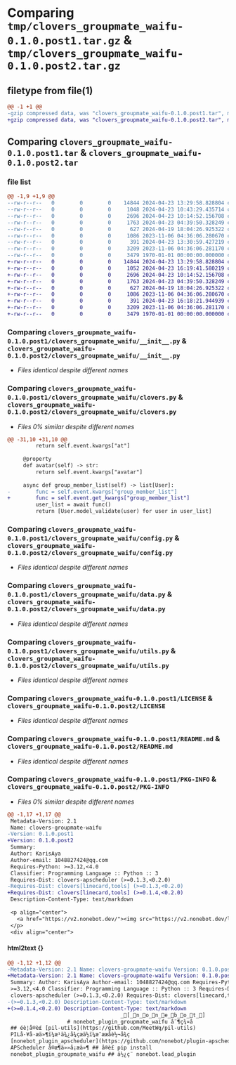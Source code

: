 # Comparing `tmp/clovers_groupmate_waifu-0.1.0.post1.tar.gz` & `tmp/clovers_groupmate_waifu-0.1.0.post2.tar.gz`

## filetype from file(1)

```diff
@@ -1 +1 @@
-gzip compressed data, was "clovers_groupmate_waifu-0.1.0.post1.tar", max compression
+gzip compressed data, was "clovers_groupmate_waifu-0.1.0.post2.tar", max compression
```

## Comparing `clovers_groupmate_waifu-0.1.0.post1.tar` & `clovers_groupmate_waifu-0.1.0.post2.tar`

### file list

```diff
@@ -1,9 +1,9 @@
--rw-r--r--   0        0        0    14844 2024-04-23 13:29:58.828804 clovers_groupmate_waifu-0.1.0.post1/clovers_groupmate_waifu/__init__.py
--rw-r--r--   0        0        0     1048 2024-04-23 10:43:29.435714 clovers_groupmate_waifu-0.1.0.post1/clovers_groupmate_waifu/clovers.py
--rw-r--r--   0        0        0     2696 2024-04-23 10:14:52.156708 clovers_groupmate_waifu-0.1.0.post1/clovers_groupmate_waifu/config.py
--rw-r--r--   0        0        0     1763 2024-04-23 04:39:50.328249 clovers_groupmate_waifu-0.1.0.post1/clovers_groupmate_waifu/data.py
--rw-r--r--   0        0        0      627 2024-04-19 18:04:26.925322 clovers_groupmate_waifu-0.1.0.post1/clovers_groupmate_waifu/utils.py
--rw-r--r--   0        0        0     1086 2023-11-06 04:36:06.280670 clovers_groupmate_waifu-0.1.0.post1/LICENSE
--rw-r--r--   0        0        0      391 2024-04-23 13:30:59.427219 clovers_groupmate_waifu-0.1.0.post1/pyproject.toml
--rw-r--r--   0        0        0     3209 2023-11-06 04:36:06.281170 clovers_groupmate_waifu-0.1.0.post1/README.md
--rw-r--r--   0        0        0     3479 1970-01-01 00:00:00.000000 clovers_groupmate_waifu-0.1.0.post1/PKG-INFO
+-rw-r--r--   0        0        0    14844 2024-04-23 13:29:58.828804 clovers_groupmate_waifu-0.1.0.post2/clovers_groupmate_waifu/__init__.py
+-rw-r--r--   0        0        0     1052 2024-04-23 16:19:41.580219 clovers_groupmate_waifu-0.1.0.post2/clovers_groupmate_waifu/clovers.py
+-rw-r--r--   0        0        0     2696 2024-04-23 10:14:52.156708 clovers_groupmate_waifu-0.1.0.post2/clovers_groupmate_waifu/config.py
+-rw-r--r--   0        0        0     1763 2024-04-23 04:39:50.328249 clovers_groupmate_waifu-0.1.0.post2/clovers_groupmate_waifu/data.py
+-rw-r--r--   0        0        0      627 2024-04-19 18:04:26.925322 clovers_groupmate_waifu-0.1.0.post2/clovers_groupmate_waifu/utils.py
+-rw-r--r--   0        0        0     1086 2023-11-06 04:36:06.280670 clovers_groupmate_waifu-0.1.0.post2/LICENSE
+-rw-r--r--   0        0        0      391 2024-04-23 16:18:21.944939 clovers_groupmate_waifu-0.1.0.post2/pyproject.toml
+-rw-r--r--   0        0        0     3209 2023-11-06 04:36:06.281170 clovers_groupmate_waifu-0.1.0.post2/README.md
+-rw-r--r--   0        0        0     3479 1970-01-01 00:00:00.000000 clovers_groupmate_waifu-0.1.0.post2/PKG-INFO
```

### Comparing `clovers_groupmate_waifu-0.1.0.post1/clovers_groupmate_waifu/__init__.py` & `clovers_groupmate_waifu-0.1.0.post2/clovers_groupmate_waifu/__init__.py`

 * *Files identical despite different names*

### Comparing `clovers_groupmate_waifu-0.1.0.post1/clovers_groupmate_waifu/clovers.py` & `clovers_groupmate_waifu-0.1.0.post2/clovers_groupmate_waifu/clovers.py`

 * *Files 0% similar despite different names*

```diff
@@ -31,10 +31,10 @@
         return self.event.kwargs["at"]
 
     @property
     def avatar(self) -> str:
         return self.event.kwargs["avatar"]
 
     async def group_member_list(self) -> list[User]:
-        func = self.event.kwargs["group_member_list"]
+        func = self.event.get_kwargs["group_member_list"]
         user_list = await func()
         return [User.model_validate(user) for user in user_list]
```

### Comparing `clovers_groupmate_waifu-0.1.0.post1/clovers_groupmate_waifu/config.py` & `clovers_groupmate_waifu-0.1.0.post2/clovers_groupmate_waifu/config.py`

 * *Files identical despite different names*

### Comparing `clovers_groupmate_waifu-0.1.0.post1/clovers_groupmate_waifu/data.py` & `clovers_groupmate_waifu-0.1.0.post2/clovers_groupmate_waifu/data.py`

 * *Files identical despite different names*

### Comparing `clovers_groupmate_waifu-0.1.0.post1/clovers_groupmate_waifu/utils.py` & `clovers_groupmate_waifu-0.1.0.post2/clovers_groupmate_waifu/utils.py`

 * *Files identical despite different names*

### Comparing `clovers_groupmate_waifu-0.1.0.post1/LICENSE` & `clovers_groupmate_waifu-0.1.0.post2/LICENSE`

 * *Files identical despite different names*

### Comparing `clovers_groupmate_waifu-0.1.0.post1/README.md` & `clovers_groupmate_waifu-0.1.0.post2/README.md`

 * *Files identical despite different names*

### Comparing `clovers_groupmate_waifu-0.1.0.post1/PKG-INFO` & `clovers_groupmate_waifu-0.1.0.post2/PKG-INFO`

 * *Files 0% similar despite different names*

```diff
@@ -1,17 +1,17 @@
 Metadata-Version: 2.1
 Name: clovers-groupmate-waifu
-Version: 0.1.0.post1
+Version: 0.1.0.post2
 Summary: 
 Author: KarisAya
 Author-email: 1048827424@qq.com
 Requires-Python: >=3.12,<4.0
 Classifier: Programming Language :: Python :: 3
 Requires-Dist: clovers-apscheduler (>=0.1.3,<0.2.0)
-Requires-Dist: clovers[linecard,tools] (>=0.1.3,<0.2.0)
+Requires-Dist: clovers[linecard,tools] (>=0.1.4,<0.2.0)
 Description-Content-Type: text/markdown
 
 <p align="center">
   <a href="https://v2.nonebot.dev/"><img src="https://v2.nonebot.dev/logo.png" width="200" height="200" alt="nonebot"></a>
 </p>
 <div align="center">
```

#### html2text {}

```diff
@@ -1,12 +1,12 @@
-Metadata-Version: 2.1 Name: clovers-groupmate-waifu Version: 0.1.0.post1
+Metadata-Version: 2.1 Name: clovers-groupmate-waifu Version: 0.1.0.post2
 Summary: Author: KarisAya Author-email: 1048827424@qq.com Requires-Python:
 >=3.12,<4.0 Classifier: Programming Language :: Python :: 3 Requires-Dist:
 clovers-apscheduler (>=0.1.3,<0.2.0) Requires-Dist: clovers[linecard,tools]
-(>=0.1.3,<0.2.0) Description-Content-Type: text/markdown
+(>=0.1.4,<0.2.0) Description-Content-Type: text/markdown
                                    _[_n_o_n_e_b_o_t_]
                   # nonebot_plugin_groupmate_waifu å¨¶ç¾¤å
 ## éè¦å®è£ [pil-utils](https://github.com/MeetWq/pil-utils)
 PILå·¥å·æä»¶ï¼æ¹ä¾¿å¾çæä½ï¼æ¯ææå­è½¬å¾ç
 [nonebot_plugin_apscheduler](https://github.com/nonebot/plugin-apscheduler)
 APScheduler å®æ¶ä»»å¡æä»¶ ## å®è£ pip install
 nonebot_plugin_groupmate_waifu ## ä½¿ç¨ nonebot.load_plugin
```

